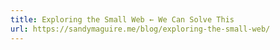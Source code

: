 ```yaml
---
title: Exploring the Small Web ← We Can Solve This
url: https://sandymaguire.me/blog/exploring-the-small-web/
---
```

